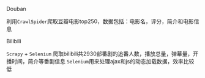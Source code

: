 Douban

利用`CrawlSpider`爬取豆瓣电影top250，数据包括：电影名，评分，简介和电影信息

Bilibili

`Scrapy` + `Selenium` 爬取bilibili共2930部番剧的追番人数，播放总量，弹幕量，开播时间，简介等番剧信息
`Selenium`用来处理ajax和js的动态加载数据，效率比较低
